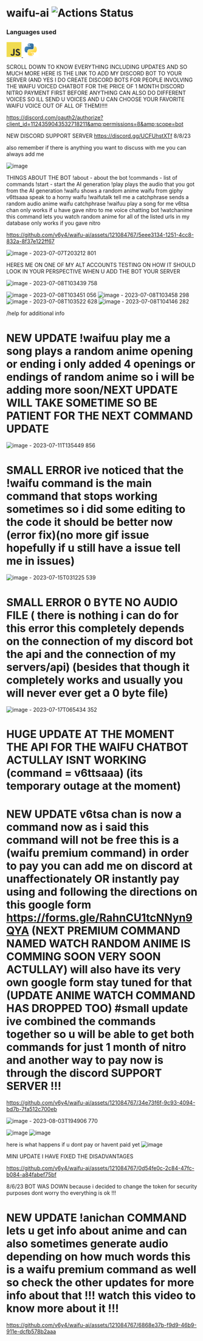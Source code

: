 # waifu-ai ![Actions Status](https://github.com/github/linguist/workflows/Run%20Tests/badge.svg) 

<h3 align="left">Languages used</h3>
 <a href="https://developer.mozilla.org/en-US/docs/Web/JavaScript" target="_blank" rel="noreferrer"> <img src="https://raw.githubusercontent.com/devicons/devicon/master/icons/javascript/javascript-original.svg" alt="javascript" width="40" height="40" <a href="https://www.python.org" target="_blank" rel="noreferrer"> <img src="https://raw.githubusercontent.com/devicons/devicon/master/icons/python/python-original.svg" alt="python" width="40" height="40" /> </a> 


SCROLL DOWN TO KNOW EVERYTHING INCLUDING UPDATES AND SO MUCH MORE HERE IS THE LINK TO ADD MY DISCORD BOT TO YOUR SERVER (AND YES I DO CREATE DISCORD BOTS FOR PEOPLE INVOLVING THE WAIFU VOICED CHATBOT FOR THE PRICE OF 1 MONTH DISCORD NITRO PAYMENT FIRST BEFORE ANYTHING CAN ALSO DO DIFFERENT VOICES SO ILL SEND U VOICES AND U CAN CHOOSE YOUR FAVORITE WAIFU VOICE OUT OF ALL OF THEM)!!!!

[https://discord.com/oauth2/authorize?client_id=1124359043532718211&amp;permissions=8&amp;scope=bot  ](https://discord.com/api/oauth2/authorize?client_id=1124359043532718211&permissions=8&scope=applications.commands%20bot)

NEW DISCORD SUPPORT SERVER https://discord.gg/UCFUhstXTf 8/8/23

also remember if there is anything you want to discuss with me you can always add me 

![image](https://github.com/v6y4/waifu-ai/assets/121084767/59628fc7-d950-4189-8ffa-33dfca2bb96c)


THINGS ABOUT THE BOT
!about - about the bot
!commands - list of commands
!start - start the AI generation
!play plays the audio that you got from the AI generation
!waifu shows a random anime waifu from giphy
v6ttsaaa speak to a horny waifu
!waifutalk tell me a catchphrase sends a random audio anime waifu catchphrase
!waifuu play a song for me
v6tsa chan only works if u have gave nitro to me voice chatting bot
!watchanime this command lets you watch random anime for all of the listed urls in my database only works if you gave nitro

https://github.com/v6y4/waifu-ai/assets/121084767/5eee3134-1251-4cc8-832a-8f37e122ff67

![image - 2023-07-07T203212 801](https://github.com/v6y4/waifu-ai/assets/121084767/9030cf52-5851-46d0-ad3a-35e3d61438f9)





HERES ME ON ONE OF MY ALT ACCOUNTS TESTING ON HOW IT SHOULD LOOK IN YOUR PERSPECTIVE WHEN U ADD THE BOT YOUR SERVER 

![image - 2023-07-08T103439 758](https://github.com/v6y4/waifu-ai/assets/121084767/be898ebd-7e32-46ce-968e-055966472ca7)

![image - 2023-07-08T103451 056](https://github.com/v6y4/waifu-ai/assets/121084767/de705abc-c5ea-4d0c-993d-94ae98283526)
![image - 2023-07-08T103458 298](https://github.com/v6y4/waifu-ai/assets/121084767/81877f49-96d6-41ce-b2bb-5f848f87e396)
![image - 2023-07-08T103522 628](https://github.com/v6y4/waifu-ai/assets/121084767/64964715-6d45-4cef-ba42-7d6ba088ccfb)
![image - 2023-07-08T104146 282](https://github.com/v6y4/waifu-ai/assets/121084767/0aaa5811-6156-4613-887a-cc36f91e4ced)

/help for additional info

# NEW UPDATE !waifuu play me a song plays a random anime opening or ending i only added 4 openings or endings of random anime so i will be adding more soon/NEXT UPDATE WILL TAKE SOMETIME SO BE PATIENT FOR THE NEXT COMMAND UPDATE 
![image - 2023-07-11T135449 856](https://github.com/v6y4/waifu-ai/assets/121084767/2d92b82d-7e7d-4370-bb49-6aca30a8ffd6)
# SMALL ERROR ive noticed that the !waifu command is the main command that stops working sometimes so i did some editing to the code it should be better now (error fix)(no more gif issue hopefully if u still have a issue tell me in issues)
![image - 2023-07-15T031225 539](https://github.com/v6y4/waifu-ai/assets/121084767/4a56f616-0f30-470c-825f-ee808f5c0bec)
# SMALL ERROR 0 BYTE NO AUDIO FILE ( there is nothing i can do for this error this completely depends on the connection of my discord bot the api and the connection of my servers/api) (besides that though it completely works and usually you will never ever get a 0 byte file)
![image - 2023-07-17T065434 352](https://github.com/v6y4/waifu-ai/assets/121084767/6a0ae17f-a67b-4564-b619-85ae03c93945)
# HUGE UPDATE AT THE MOMENT THE API FOR THE WAIFU CHATBOT ACTULLAY ISNT WORKING (command = v6ttsaaa) (its temporary outage at the moment) 

# NEW UPDATE v6tsa chan is now a command now as i said this command will not be free this is a (waifu premium command) in order to pay you can add me on discord at unaffectionately OR instantly pay using and following the directions on this google form https://forms.gle/RahnCU1tcNNyn9QYA (NEXT PREMIUM COMMAND NAMED WATCH RANDOM ANIME IS COMMING SOON VERY SOON ACTULLAY) will also have its very own google form stay tuned for that (UPDATE ANIME WATCH COMMAND HAS DROPPED TOO) #small update ive combined the commands together so u will be able to get both commands for just 1 month of nitro and another way to pay now is through the discord SUPPORT SERVER !!!


https://github.com/v6y4/waifu-ai/assets/121084767/34e73f6f-9c93-4094-bd7b-7fa512c700eb

![image - 2023-08-03T194906 770](https://github.com/v6y4/waifu-ai/assets/121084767/ea32f56f-7c3d-48f6-9314-2c650a66756c)

![image](https://github.com/v6y4/waifu-ai/assets/121084767/1eb768d3-6eb3-480d-9b38-3154b6ed55d4)
![image](https://github.com/v6y4/waifu-ai/assets/121084767/1178b47f-b398-48f8-91c3-35a875a776a4)

here is what happens if u dont pay or havent paid yet
![image](https://github.com/v6y4/waifu-ai/assets/121084767/6484c8a8-9a28-47d4-a9a5-9b325a5077ca)

MINI UPDATE I HAVE FIXED THE DISADVANTAGES


https://github.com/v6y4/waifu-ai/assets/121084767/0d54fe0c-2c84-47fc-b084-a84fabef75bf


8/6/23 BOT WAS DOWN because i decided to change the token for security purposes dont worry tho everything is ok !!!

# NEW UPDATE !anichan COMMAND lets u get info about anime and can also sometimes generate audio depending on how much words this is a waifu premium command as well so check the other updates for more info about that !!! watch this video to know more about it !!! 

https://github.com/v6y4/waifu-ai/assets/121084767/6868e37b-f9d9-46b9-911e-dcfb578b2aaa

